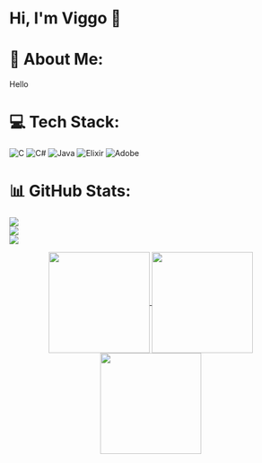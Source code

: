 
<!--
**VicassoS/VicassoS** is a ✨ _special_ ✨ repository because its `README.md` (this file) appears on your GitHub profile.

Here are some ideas to get you started:

- 🔭 I’m currently working on ...
- 🌱 I’m currently learning ...
- 👯 I’m looking to collaborate on ...
- 🤔 I’m looking for help with ...
- 💬 Ask me about ...
- 📫 How to reach me: ...
- 😄 Pronouns: ...
- ⚡ Fun fact: ...
-->

<h1 align="left">Hi, I'm Viggo 👋</h1>

###

# 💫 About Me:
Hello


# 💻 Tech Stack:
![C](https://img.shields.io/badge/c-%2300599C.svg?style=for-the-badge&logo=c&logoColor=white) ![C#](https://img.shields.io/badge/c%23-%23239120.svg?style=for-the-badge&logo=csharp&logoColor=white) ![Java](https://img.shields.io/badge/java-%23ED8B00.svg?style=for-the-badge&logo=openjdk&logoColor=white) ![Elixir](https://img.shields.io/badge/elixir-%234B275F.svg?style=for-the-badge&logo=elixir&logoColor=white) ![Adobe](https://img.shields.io/badge/adobe-%23FF0000.svg?style=for-the-badge&logo=adobe&logoColor=white)
# 📊 GitHub Stats:
![](https://github-readme-stats.vercel.app/api?username=VicassoS&theme=dark&hide_border=false&include_all_commits=false&count_private=false)<br/>
![](https://github-readme-streak-stats.herokuapp.com/?user=VicassoS&theme=dark&hide_border=false)<br/>
![](https://github-readme-stats.vercel.app/api/top-langs/?username=VicassoS&theme=dark&hide_border=false&include_all_commits=false&count_private=false&layout=compact)





<div align="center">
<a href="https://github.com/VicassoS">
<img align="center" src="http://github-profile-summary-cards.vercel.app/api/cards/stats?username=VicassoS&theme=2077" height="180em" />
<img align="center" src="http://github-profile-summary-cards.vercel.app/api/cards/most-commit-language?username=VicassoS&theme=2077" height="180em" />
<img align="center" src="http://github-profile-summary-cards.vercel.app/api/cards/repos-per-language?username=VicassoS&theme=2077" height="180em" />
</div>

